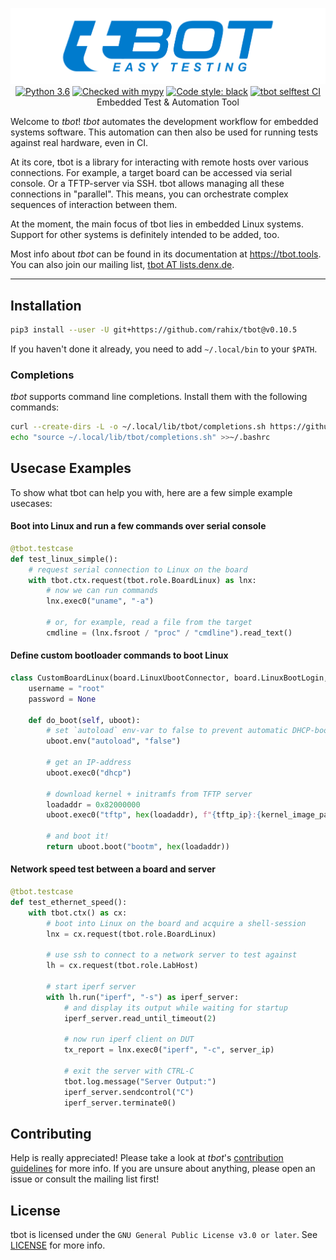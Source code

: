 <p align="center">
  <img src="Documentation/static/tbot-logo-header.png" alt="tbot" /><br />
  <a href="https://www.python.org/"><img src="https://img.shields.io/badge/python-3.6-blue.svg" alt="Python 3.6" /></a>
  <a href="http://mypy-lang.org/"><img src="http://www.mypy-lang.org/static/mypy_badge.svg" alt="Checked with mypy" /></a>
  <a href="https://github.com/ambv/black"><img src="https://img.shields.io/badge/code%20style-black-000000.svg" alt="Code style: black" /></a>
  <a href="https://github.com/Rahix/tbot/actions"><img src="https://github.com/Rahix/tbot/workflows/tbot%20selftest%20CI/badge.svg" alt="tbot selftest CI" /></a><br />
  Embedded Test &amp; Automation Tool
</p>

Welcome to *tbot*!  *tbot* automates the development workflow for embedded
systems software.  This automation can then also be used for running tests
against real hardware, even in CI.

At its core, tbot is a library for interacting with remote hosts over various
connections.  For example, a target board can be accessed via serial console.
Or a TFTP-server via SSH.  tbot allows managing all these connections in
"parallel".  This means, you can orchestrate complex sequences of interaction
between them.

At the moment, the main focus of tbot lies in embedded Linux systems.  Support
for other systems is definitely intended to be added, too.

Most info about *tbot* can be found in its documentation at
<https://tbot.tools>.  You can also join our mailing list,
[tbot AT lists.denx.de](https://lists.denx.de/listinfo/tbot).

---

## Installation
```bash
pip3 install --user -U git+https://github.com/rahix/tbot@v0.10.5
```

If you haven't done it already, you need to add ``~/.local/bin`` to your ``$PATH``.


### Completions
*tbot* supports command line completions.  Install them with the following commands:

```bash
curl --create-dirs -L -o ~/.local/lib/tbot/completions.sh https://github.com/Rahix/tbot/raw/master/completions.sh
echo "source ~/.local/lib/tbot/completions.sh" >>~/.bashrc
```

## Usecase Examples
To show what tbot can help you with, here are a few simple example usecases:

#### Boot into Linux and run a few commands over serial console
```python
@tbot.testcase
def test_linux_simple():
    # request serial connection to Linux on the board
    with tbot.ctx.request(tbot.role.BoardLinux) as lnx:
        # now we can run commands
        lnx.exec0("uname", "-a")

        # or, for example, read a file from the target
        cmdline = (lnx.fsroot / "proc" / "cmdline").read_text()
```

#### Define custom bootloader commands to boot Linux
```python
class CustomBoardLinux(board.LinuxUbootConnector, board.LinuxBootLogin, linux.Bash):
    username = "root"
    password = None

    def do_boot(self, uboot):
        # set `autoload` env-var to false to prevent automatic DHCP-boot
        uboot.env("autoload", "false")

        # get an IP-address
        uboot.exec0("dhcp")

        # download kernel + initramfs from TFTP server
        loadaddr = 0x82000000
        uboot.exec0("tftp", hex(loadaddr), f"{tftp_ip}:{kernel_image_path}")

        # and boot it!
        return uboot.boot("bootm", hex(loadaddr))
```

#### Network speed test between a board and server
```python
@tbot.testcase
def test_ethernet_speed():
    with tbot.ctx() as cx:
        # boot into Linux on the board and acquire a shell-session
        lnx = cx.request(tbot.role.BoardLinux)

        # use ssh to connect to a network server to test against
        lh = cx.request(tbot.role.LabHost)

        # start iperf server
        with lh.run("iperf", "-s") as iperf_server:
            # and display its output while waiting for startup
            iperf_server.read_until_timeout(2)

            # now run iperf client on DUT
            tx_report = lnx.exec0("iperf", "-c", server_ip)

            # exit the server with CTRL-C
            tbot.log.message("Server Output:")
            iperf_server.sendcontrol("C")
            iperf_server.terminate0()
```

## Contributing
Help is really appreciated!  Please take a look at *tbot*'s [contribution
guidelines](CONTRIBUTING.md) for more info.  If you are unsure about anything,
please open an issue or consult the mailing list first!

## License
tbot is licensed under the `GNU General Public License v3.0 or later`.  See
[LICENSE](LICENSE) for more info.
